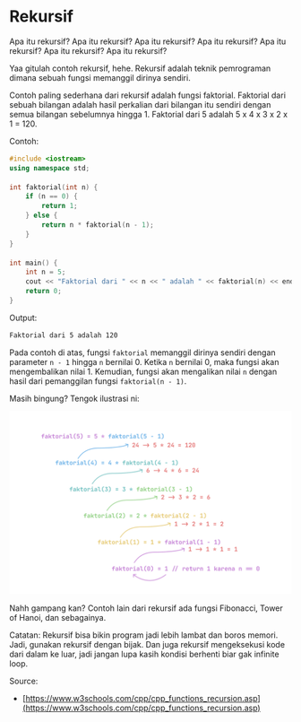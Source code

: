 # Rekursif

Apa itu rekursif? Apa itu rekursif? Apa itu rekursif? Apa itu rekursif? Apa itu rekursif? Apa itu rekursif? Apa itu rekursif?

Yaa gitulah contoh rekursif, hehe. Rekursif adalah teknik pemrograman dimana sebuah fungsi memanggil dirinya sendiri.

Contoh paling sederhana dari rekursif adalah fungsi faktorial. Faktorial dari sebuah bilangan adalah hasil perkalian dari bilangan itu sendiri dengan semua bilangan sebelumnya hingga 1. Faktorial dari 5 adalah 5 x 4 x 3 x 2 x 1 = 120.

Contoh:

```cpp
#include <iostream>
using namespace std;

int faktorial(int n) {
    if (n == 0) {
        return 1;
    } else {
        return n * faktorial(n - 1);
    }
}

int main() {
    int n = 5;
    cout << "Faktorial dari " << n << " adalah " << faktorial(n) << endl;
    return 0;
}
```

Output:

```bash
Faktorial dari 5 adalah 120
```

Pada contoh di atas, fungsi `faktorial` memanggil dirinya sendiri dengan parameter `n - 1` hingga `n` bernilai 0. 
Ketika `n` bernilai 0, maka fungsi akan mengembalikan nilai 1. 
Kemudian, fungsi akan mengalikan nilai `n` dengan hasil dari pemanggilan fungsi `faktorial(n - 1)`.

Masih bingung? Tengok ilustrasi ni:

![Rekursif](../../photo/algoritma-pemrograman-lanjut/rekursif.png)

Nahh gampang kan? Contoh lain dari rekursif ada fungsi Fibonacci, Tower of Hanoi, dan sebagainya.

Catatan:
Rekursif bisa bikin program jadi lebih lambat dan boros memori. Jadi, gunakan rekursif dengan bijak. Dan juga rekursif mengeksekusi kode dari dalam ke luar, jadi jangan lupa kasih kondisi berhenti biar gak infinite loop.

Source:
- [https://www.w3schools.com/cpp/cpp_functions_recursion.asp](https://www.w3schools.com/cpp/cpp_functions_recursion.asp)

